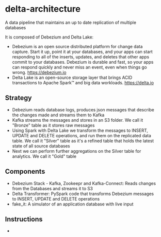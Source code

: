 # delta-architecture
A data pipeline that maintains an up to date replication of multiple databases

It is composed of Debezium and Delta Lake:
- Debezium is an open source distributed platform for change data capture. Start it up, point it at your databases, and your apps can start responding to all of the inserts, updates, and deletes that other apps commit to your databases. Debezium is durable and fast, so your apps can respond quickly and never miss an event, even when things go wrong.
https://debezium.io
- Delta Lake is an open-source storage layer that brings ACID transactions to Apache Spark™ and big data workloads.
https://delta.io

## Strategy
- Debezium reads database logs, produces json messages that describe the changes made and streams them to Kafka
- Kafka streams the messages and stores in an S3 folder. We call it "Bronze" table as it stores raw messages
- Using Spark with Delta Lake we transform the messages to INSERT, UPDATE and DELETE operations, and run them on the replicated data table. We call it "Silver" table as it's a refined table that holds the latest state of all source databases
- Next we can perform further aggregations on the Silver table for analytics. We call it "Gold" table

## Components
- Debezium Stack - Kafka, Zookeepr and Kafka-Connect: Reads changes from the Databases and streams it to S3
- Delta Transformer: PySpark code that transforms Debezium messages to INSERT, UPDATE and DELETE operations
- fake_it: A simulator of an application database with live input

## Instructions
-
